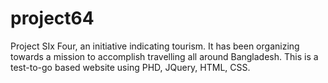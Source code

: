 # project64
Project SIx Four, an initiative indicating tourism. It has been organizing towards a mission to accomplish travelling all around Bangladesh. This is a test-to-go based website using PHD, JQuery, HTML, CSS.
